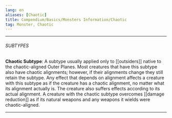 ```yaml
---
lang: en
aliases: [Chaotic]
title: Compendium/Basics/Monsters Information/Chaotic
tag: Monster, Chaotic
---
```



---

###### SUBTYPES



**Chaotic Subtype**: A subtype usually applied only to [[outsiders]] native to the chaotic-aligned Outer Planes. Most creatures that have this subtype also have chaotic alignments; however, if their alignments change they still retain the subtype. Any effect that depends on alignment affects a creature with this subtype as if the creature has a chaotic alignment, no matter what its alignment actually is. The creature also suffers effects according to its actual alignment. A creature with the chaotic subtype overcomes [[damage reduction]] as if its natural weapons and any weapons it wields were chaotic-aligned.



---
  